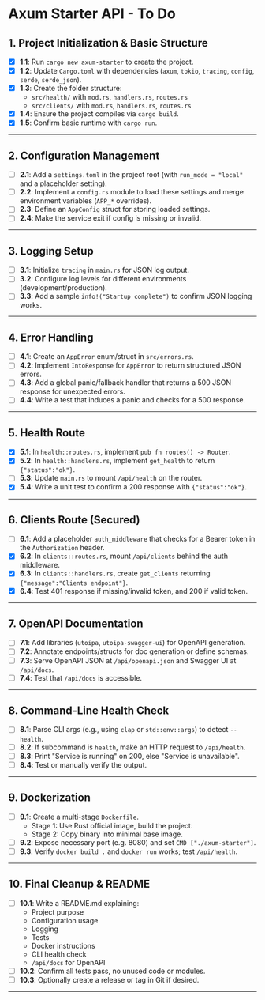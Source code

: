 # Axum Starter API - To Do

## 1. Project Initialization & Basic Structure

- [x] **1.1**: Run `cargo new axum-starter` to create the project.
- [x] **1.2**: Update `Cargo.toml` with dependencies (`axum`, `tokio`, `tracing`, `config`, `serde`, `serde_json`).
- [x] **1.3**: Create the folder structure:
  - `src/health/` with `mod.rs`, `handlers.rs`, `routes.rs`
  - `src/clients/` with `mod.rs`, `handlers.rs`, `routes.rs`
- [x] **1.4**: Ensure the project compiles via `cargo build`.
- [x] **1.5**: Confirm basic runtime with `cargo run`.

---

## 2. Configuration Management

- [ ] **2.1**: Add a `settings.toml` in the project root (with `run_mode = "local"` and a placeholder setting).
- [ ] **2.2**: Implement a `config.rs` module to load these settings and merge environment variables (`APP_*` overrides).
- [ ] **2.3**: Define an `AppConfig` struct for storing loaded settings.
- [ ] **2.4**: Make the service exit if config is missing or invalid.

---

## 3. Logging Setup

- [ ] **3.1**: Initialize `tracing` in `main.rs` for JSON log output.
- [ ] **3.2**: Configure log levels for different environments (development/production).
- [ ] **3.3**: Add a sample `info!("Startup complete")` to confirm JSON logging works.

---

## 4. Error Handling

- [ ] **4.1**: Create an `AppError` enum/struct in `src/errors.rs`.
- [ ] **4.2**: Implement `IntoResponse` for `AppError` to return structured JSON errors.
- [ ] **4.3**: Add a global panic/fallback handler that returns a 500 JSON response for unexpected errors.
- [ ] **4.4**: Write a test that induces a panic and checks for a 500 response.

---

## 5. Health Route

- [x] **5.1**: In `health::routes.rs`, implement `pub fn routes() -> Router`.
- [x] **5.2**: In `health::handlers.rs`, implement `get_health` to return `{"status":"ok"}`.
- [ ] **5.3**: Update `main.rs` to mount `/api/health` on the router.
- [x] **5.4**: Write a unit test to confirm a 200 response with `{"status":"ok"}`.

---

## 6. Clients Route (Secured)

- [ ] **6.1**: Add a placeholder `auth_middleware` that checks for a Bearer token in the `Authorization` header.
- [x] **6.2**: In `clients::routes.rs`, mount `/api/clients` behind the auth middleware.
- [x] **6.3**: In `clients::handlers.rs`, create `get_clients` returning `{"message":"Clients endpoint"}`.
- [x] **6.4**: Test 401 response if missing/invalid token, and 200 if valid token.

---

## 7. OpenAPI Documentation

- [ ] **7.1**: Add libraries (`utoipa`, `utoipa-swagger-ui`) for OpenAPI generation.
- [ ] **7.2**: Annotate endpoints/structs for doc generation or define schemas.
- [ ] **7.3**: Serve OpenAPI JSON at `/api/openapi.json` and Swagger UI at `/api/docs`.
- [ ] **7.4**: Test that `/api/docs` is accessible.

---

## 8. Command-Line Health Check

- [ ] **8.1**: Parse CLI args (e.g., using `clap` or `std::env::args`) to detect `-- health`.
- [ ] **8.2**: If subcommand is `health`, make an HTTP request to `/api/health`.
- [ ] **8.3**: Print "Service is running" on 200, else "Service is unavailable".
- [ ] **8.4**: Test or manually verify the output.

---

## 9. Dockerization

- [ ] **9.1**: Create a multi-stage `Dockerfile`.
  - Stage 1: Use Rust official image, build the project.
  - Stage 2: Copy binary into minimal base image.
- [ ] **9.2**: Expose necessary port (e.g. 8080) and set `CMD ["./axum-starter"]`.
- [ ] **9.3**: Verify `docker build .` and `docker run` works; test `/api/health`.

---

## 10. Final Cleanup & README

- [ ] **10.1**: Write a README.md explaining:
  - Project purpose
  - Configuration usage
  - Logging
  - Tests
  - Docker instructions
  - CLI health check
  - `/api/docs` for OpenAPI
- [ ] **10.2**: Confirm all tests pass, no unused code or modules.
- [ ] **10.3**: Optionally create a release or tag in Git if desired.

---
